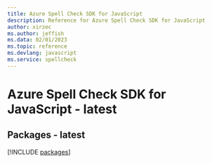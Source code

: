 ```yaml
---
title: Azure Spell Check SDK for JavaScript
description: Reference for Azure Spell Check SDK for JavaScript
author: xirzec
ms.author: jeffish
ms.data: 02/01/2023
ms.topic: reference
ms.devlang: javascript
ms.service: spellcheck
---
```

# Azure Spell Check SDK for JavaScript - latest
## Packages - latest
[!INCLUDE [packages](spell-check-index.md)]